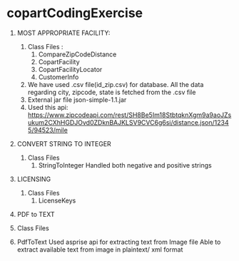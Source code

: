 # copartCodingExercise
1. MOST APPROPRIATE FACILITY:
	1. Class Files : 
		1. CompareZipCodeDistance
		2. CopartFacility
		3. CopartFacilityLocator
		4. CustomerInfo
	2. We have used .csv file(id_zip.csv) for database. All the data regarding city, zipcode, state is fetched from the .csv file
	3. External jar file json-simple-1.1.jar
	4. Used this api: https://www.zipcodeapi.com/rest/SH8Be5Im18StbtqknXgm9a9aoJZsukum2CXhHGDJOvd0ZDknBAJKLSV9CVC6g6si/distance.json/12345/94523/mile


2. CONVERT STRING TO INTEGER
	1. Class Files
		1. StringToInteger
    Handled both negative and positive strings
		
3. LICENSING
	1. Class Files
		1. LicenseKeys
		
4. PDF to TEXT
1. Class Files
  1. PdfToText
    Used asprise api for extracting text from Image file
    Able to extract available text from image in plaintext/ xml format
